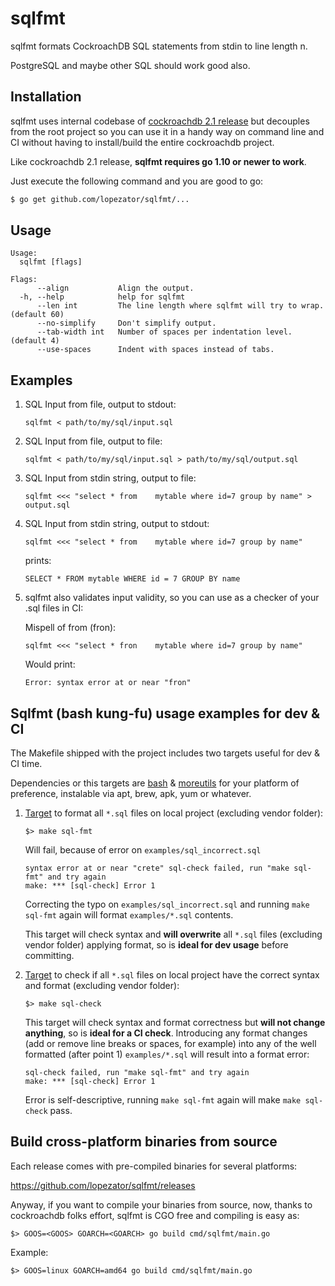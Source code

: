 # sqlfmt

sqlfmt formats CockroachDB SQL statements from stdin to line length n.

PostgreSQL and maybe other SQL should work good also.

## Installation

sqlfmt uses internal codebase of [cockroachdb 2.1 release](https://github.com/cockroachdb/cockroach/tree/release-2.1) but decouples from the root project so you can use it in a handy way on command line and CI without having to install/build the entire cockroachdb project.

Like cockroachdb 2.1 release, **sqlfmt requires go 1.10 or newer to work**.

Just execute the following command and you are good to go:

```sh
$ go get github.com/lopezator/sqlfmt/...
```

## Usage

```
Usage:
  sqlfmt [flags]

Flags:
      --align           Align the output.
  -h, --help            help for sqlfmt
      --len int         The line length where sqlfmt will try to wrap. (default 60)
      --no-simplify     Don't simplify output.
      --tab-width int   Number of spaces per indentation level. (default 4)
      --use-spaces      Indent with spaces instead of tabs.
```

## Examples

1. SQL Input from file, output to stdout:

    ```
    sqlfmt < path/to/my/sql/input.sql
    ```

2. SQL Input from file, output to file:

    ```
    sqlfmt < path/to/my/sql/input.sql > path/to/my/sql/output.sql
    ```

3. SQL Input from stdin string, output to file:

    ```
    sqlfmt <<< "select * from    mytable where id=7 group by name" > output.sql
    ```

4. SQL Input from stdin string, output to stdout:

    ```
    sqlfmt <<< "select * from    mytable where id=7 group by name"
    ```

    prints:

    ```
    SELECT * FROM mytable WHERE id = 7 GROUP BY name
    ```

5. sqlfmt also validates input validity, so you can use as a checker of your .sql files in CI:

    Mispell of from (fron):

    ```
    sqlfmt <<< "select * fron    mytable where id=7 group by name"
    ```

    Would print:

    ```
    Error: syntax error at or near "fron"
    ```

## Sqlfmt (bash kung-fu) usage examples for dev & CI

The Makefile shipped with the project includes two targets useful for dev & CI time.

Dependencies or this targets are [bash](https://www.gnu.org/software/bash/) & [moreutils](https://joeyh.name/code/moreutils/) for your platform of preference, instalable via apt, brew, apk, yum or whatever.

1. [Target](Makefile#72) to format all `*.sql` files on local project (excluding vendor folder):

    ```
    $> make sql-fmt
    ```

    Will fail, because of error on `examples/sql_incorrect.sql`

    ```
    syntax error at or near "crete" sql-check failed, run "make sql-fmt" and try again
    make: *** [sql-check] Error 1
    ```

    Correcting the typo on `examples/sql_incorrect.sql` and running `make sql-fmt` again will format `examples/*.sql` contents.

    This target will check syntax and **will overwrite** all `*.sql` files (excluding vendor folder) applying format, so is **ideal for dev usage** before committing.

2. [Target](Makefile#78) to check if all `*.sql` files on local project have the correct syntax and format (excluding vendor folder):

    ```
    $> make sql-check
    ```

    This target will check syntax and format correctness but **will not change anything**, so is **ideal for a CI check**.
    Introducing any format changes (add or remove line breaks or spaces, for example) into any of the well formatted (after point 1) `examples/*.sql` will result into a format error:

    ```
    sql-check failed, run "make sql-fmt" and try again
    make: *** [sql-check] Error 1
    ```

    Error is self-descriptive, running `make sql-fmt` again will make `make sql-check` pass.

## Build cross-platform binaries from source

Each release comes with pre-compiled binaries for several platforms:

https://github.com/lopezator/sqlfmt/releases

Anyway, if you want to compile your binaries from source, now, thanks to cockroachdb folks effort, sqlfmt is CGO free and compiling is easy as:

```
$> GOOS=<GOOS> GOARCH=<GOARCH> go build cmd/sqlfmt/main.go
```

Example:

```
$> GOOS=linux GOARCH=amd64 go build cmd/sqlfmt/main.go
```